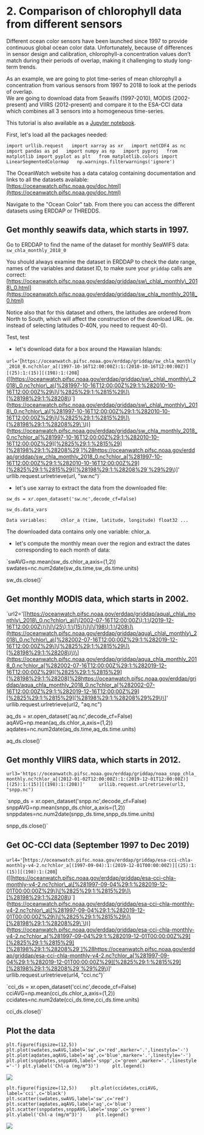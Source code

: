 # 2. Comparison of chlorophyll data from different sensors

Different ocean color sensors have been launched since 1997 to provide continuous global ocean color data. Unfortunately, because of differences in sensor design and calibration, chlorophyll-a concentration values don’t match during their periods of overlap, making it challenging to study long-term trends.

As an example, we are going to plot time-series of mean chlorophyll a concentration from various sensors from 1997 to 2018 to look at the periods of overlap.  
We are going to download data from Seawifs \(1997-2010\), MODIS \(2002-present\) and VIIRS \(2012-present\) and compare it to the ESA-CCI data which combines all 3 sensors into a homogeneous time-series.

This tutorial is also available as a [Jupyter notebook](https://github.com/melhawaii/python-satellite-course/blob/master/OW_tutorial2.ipynb).

First, let's load all the packages needed:

`import urllib.request  
import xarray as xr  
import netCDF4 as nc  
import pandas as pd  
import numpy as np  
import pyproj  
from matplotlib import pyplot as plt  
from matplotlib.colors import LinearSegmentedColormap  
np.warnings.filterwarnings('ignore')`

The OceanWatch website has a data catalog containing documentation and links to all the datasets available:  
[https://oceanwatch.pifsc.noaa.gov/doc.html](https://oceanwatch.pifsc.noaa.gov/doc.html)

Navigate to the "Ocean Color" tab. From there you can access the different datasets using ERDDAP or THREDDS.

## **Get monthly seawifs data, which starts in 1997.** <a id="get-monthly-seawifs-dataset-which-starts-in-1997"></a>

Go to ERDDAP to find the name of the dataset for monthly SeaWIFS data: `sw_chla_monthly_2018_0`

You should always examine the dataset in ERDDAP to check the date range, names of the variables and dataset ID, to make sure your `griddap` calls are correct: [https://oceanwatch.pifsc.noaa.gov/erddap/griddap/sw\_chla\_monthly\_2018\_0.html](https://oceanwatch.pifsc.noaa.gov/erddap/griddap/sw_chla_monthly_2018_0.html)

Notice also that for this dataset and others, the latitudes are ordered from North to South, which will affect the construction of the download URL. \(ie. instead of selecting latitudes 0-40N, you need to request 40-0\).

Test, test

* let's download data for a box around the Hawaiian Islands:

`url='`\[`https://oceanwatch.pifsc.noaa.gov/erddap/griddap/sw_chla_monthly_2018_0.nc?chlor_a[(1997-10-16T12:00:00Z):1:(2010-10-16T12:00:00Z)][(25):1:(15)][(198):1:(208`\]\(\[[https://oceanwatch.pifsc.noaa.gov/erddap/griddap/sw\_chla\_monthly\_2018\_0.nc?chlor\_a\[%281997-10-16T12:00:00Z%29:1:%282010-10-16T12:00:00Z%29\]\[%2825%29:1:%2815%29\]\[%28198%29:1:%28208\)\`\]\(https://oceanwatch.pifsc.noaa.gov/erddap/griddap/sw\_chla\_monthly\_2018\_0.nc?chlor\_a\[%281997-10-16T12:00:00Z%29:1:%282010-10-16T12:00:00Z%29\]\[%2825%29:1:%2815%29\]\[%28198%29:1:%28208%29\`\)\)\](https://oceanwatch.pifsc.noaa.gov/erddap/griddap/sw_chla_monthly_2018_0.nc?chlor_a[%281997-10-16T12:00:00Z%29:1:%282010-10-16T12:00:00Z%29][%2825%29:1:%2815%29][%28198%29:1:%28208%29`]%28https://oceanwatch.pifsc.noaa.gov/erddap/griddap/sw_chla_monthly_2018_0.nc?chlor_a[%281997-10-16T12:00:00Z%29:1:%282010-10-16T12:00:00Z%29][%2825%29:1:%2815%29][%28198%29:1:%28208%29`%29%29\)\]'  
urllib.request.urlretrieve\(url, "sw.nc"\)\`

* let's use xarray to extract the data from the downloaded file:

`sw_ds = xr.open_dataset('sw.nc',decode_cf=False)`

`sw_ds.data_vars`

`Data variables:    
chlor_a (time, latitude, longitude) float32 ...`

The downloaded data contains only one variable: chlor\_a.

* let's compute the monthly mean over the region and extract the dates corresponding to each month of data:

\`swAVG=np.mean\(sw\_ds.chlor\_a,axis=\(1,2\)\)  
swdates=nc.num2date\(sw\_ds.time,sw\_ds.time.units\)

sw\_ds.close\(\)\`

## Get monthly MODIS data, which starts in 2002. <a id="get-monthly-modis-dataset-which-starts-in-2002"></a>

\`url2='\[[https://oceanwatch.pifsc.noaa.gov/erddap/griddap/aqua\_chla\_monthly\_2018\_0.nc?chlor\_a\[\(2002-07-16T12:00:00Z\):1:\(2019-12-16T12:00:00Z\)\]\[\(25\):1:\(15\)\]\[\(198\):1:\(208\]\(https://oceanwatch.pifsc.noaa.gov/erddap/griddap/aqua\_chla\_monthly\_2018\_0.nc?chlor\_a\[%282002-07-16T12:00:00Z%29:1:%282019-12-16T12:00:00Z%29\]\[%2825%29:1:%2815%29\]\[%28198%29:1:%28208\)\)\](https://oceanwatch.pifsc.noaa.gov/erddap/griddap/aqua_chla_monthly_2018_0.nc?chlor_a[%282002-07-16T12:00:00Z%29:1:%282019-12-16T12:00:00Z%29][%2825%29:1:%2815%29][%28198%29:1:%28208]%28https://oceanwatch.pifsc.noaa.gov/erddap/griddap/aqua_chla_monthly_2018_0.nc?chlor_a[%282002-07-16T12:00:00Z%29:1:%282019-12-16T12:00:00Z%29][%2825%29:1:%2815%29][%28198%29:1:%28208%29%29\)\]'  
urllib.request.urlretrieve\(url2, "aq.nc"\)

aq\_ds = xr.open\_dataset\('aq.nc',decode\_cf=False\)  
aqAVG=np.mean\(aq\_ds.chlor\_a,axis=\(1,2\)\)  
aqdates=nc.num2date\(aq\_ds.time,aq\_ds.time.units\)

aq\_ds.close\(\)\`

## Get monthly VIIRS data, which starts in 2012. <a id="get-monthly-viirs-dataset-which-starts-in-2012"></a>

`url3='https://oceanwatch.pifsc.noaa.gov/erddap/griddap/noaa_snpp_chla_monthly.nc?chlor_a[(2012-01-02T12:00:00Z):1:(2019-12-01T12:00:00Z)][(25):1:(15)][(198):1:(208)]'    
urllib.request.urlretrieve(url3, "snpp.nc")`

\`snpp\_ds = xr.open\_dataset\('snpp.nc',decode\_cf=False\)  
snppAVG=np.mean\(snpp\_ds.chlor\_a,axis=\(1,2\)\)  
snppdates=nc.num2date\(snpp\_ds.time,snpp\_ds.time.units\)

snpp\_ds.close\(\)\`

## Get OC-CCI data \(September 1997 to Dec 2019\)

`url4='`\[`https://oceanwatch.pifsc.noaa.gov/erddap/griddap/esa-cci-chla-monthly-v4-2.nc?chlor_a[(1997-09-04):1:(2019-12-01T00:00:00Z)][(25):1:(15)][(198):1:(208`\]\(\[[https://oceanwatch.pifsc.noaa.gov/erddap/griddap/esa-cci-chla-monthly-v4-2.nc?chlor\_a\[%281997-09-04%29:1:%282019-12-01T00:00:00Z%29\]\[%2825%29:1:%2815%29\]\[%28198%29:1:%28208\)\`\]\(https://oceanwatch.pifsc.noaa.gov/erddap/griddap/esa-cci-chla-monthly-v4-2.nc?chlor\_a\[%281997-09-04%29:1:%282019-12-01T00:00:00Z%29\]\[%2825%29:1:%2815%29\]\[%28198%29:1:%28208%29\`\)\)\](https://oceanwatch.pifsc.noaa.gov/erddap/griddap/esa-cci-chla-monthly-v4-2.nc?chlor_a[%281997-09-04%29:1:%282019-12-01T00:00:00Z%29][%2825%29:1:%2815%29][%28198%29:1:%28208%29`]%28https://oceanwatch.pifsc.noaa.gov/erddap/griddap/esa-cci-chla-monthly-v4-2.nc?chlor_a[%281997-09-04%29:1:%282019-12-01T00:00:00Z%29][%2825%29:1:%2815%29][%28198%29:1:%28208%29`%29%29\)\]'  
urllib.request.urlretrieve\(url4, "cci.nc"\)\`

\`cci\_ds = xr.open\_dataset\('cci.nc',decode\_cf=False\)  
cciAVG=np.mean\(cci\_ds.chlor\_a,axis=\(1,2\)\)  
ccidates=nc.num2date\(cci\_ds.time,cci\_ds.time.units\)

cci\_ds.close\(\)\`

## Plot the data

`plt.figure(figsize=(12,5)) plt.plot(swdates,swAVG,label='sw',c='red',marker='.',linestyle='-') plt.plot(aqdates,aqAVG,label='aq',c='blue',marker='.',linestyle='-') plt.plot(snppdates,snppAVG,label='snpp',c='green',marker='.',linestyle='-') plt.ylabel('Chl-a (mg/m^3)')    
plt.legend()`

![](../../.gitbook/assets/image%20%28198%29.png)

`plt.figure(figsize=(12,5))    
plt.plot(ccidates,cciAVG, label='cci',c='black')    
plt.scatter(swdates,swAVG,label='sw',c='red')    
plt.scatter(aqdates,aqAVG,label='aq',c='blue')    
plt.scatter(snppdates,snppAVG,label='snpp',c='green')    
plt.ylabel('Chl-a (mg/m^3)')    
plt.legend()`

![](../../.gitbook/assets/image%20%28190%29.png)


